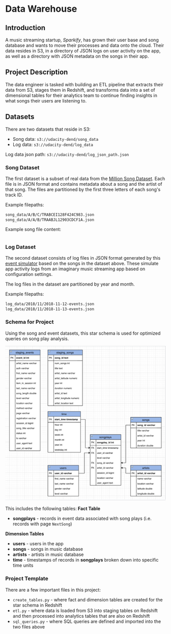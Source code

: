 # Data Warehouse
## Introduction
A music streaming startup, *Sparkify*, has grown their user base and song database and wants to move their processes and data onto the cloud. Their data resides in S3, in a directory of JSON logs on user activity on the app, as well as a directory with JSON metadata on the songs in their app.

## Project Description
The data engineer is tasked with building an ETL pipeline that extracts their data from S3, stages them in Redshift, and transforms data into a set of dimensional tables for their analytics team to continue finding insights in what songs their users are listening to.

## Datasets
There are two datasets that reside in S3:
- Song data: `s3://udacity-dend/song_data`
- Log data: `s3://udacity-dend/log_data`

Log data json path: `s3://udacity-dend/log_json_path.json`

### Song Dataset
The first dataset is a subset of real data from the [Million Song Dataset](http://millionsongdataset.com). Each file is in JSON format and contains metadata about a song and the artist of that song. The files are partitioned by the first three letters of each song's track ID.

Example filepaths:
```
song_data/A/B/C/TRABCEI128F424C983.json
song_data/A/A/B/TRAABJL12903CDCF1A.json
```

Example song file content:
```{"num_songs": 1, "artist_id": "ARJIE2Y1187B994AB7", "artist_latitude": null, "artist_longitude": null, "artist_location": "", "artist_name": "Line Renaud", "song_id": "SOUPIRU12A6D4FA1E1", "title": "Der Kleine Dompfaff", "duration": 152.92036, "year": 0}
```

### Log Dataset
The second dataset consists of log files in JSON format generated by this [event simulator](https://github.com/Interana/eventsim) based on the songs in the dataset above. These simulate app activity logs from an imaginary music streaming app based on configuration settings.

The log files in the dataset are partitioned by year and month.

Example filepaths:
```
log_data/2018/11/2018-11-12-events.json
log_data/2018/11/2018-11-13-events.json
```

### Schema for Project
Using the song and event datasets, this star schema is used for optimized queries on song play analysis.

![Schema for project](Redshift_schema.png)

This includes the following tables:
**Fact Table**
- **songplays** - records in event data associated with song plays (i.e. records with page `NextSong`)

**Dimension Tables**
- **users** - users in the app
- **songs** - songs in music database
- **artists** - artists in music database
- **time** - timestamps of records in **songplays** broken down into specific time units

### Project Template
There are a few important files in this project:
- `create_tables.py` - where fact and dimension tables are created for the star schema in Redshift
- `etl.py` - where data is loaded from S3 into staging tables on Redshift and then processed into analytics tables that are also on Redshift
- `sql_queries.py` - where SQL queries are defined and imported into the two files above
